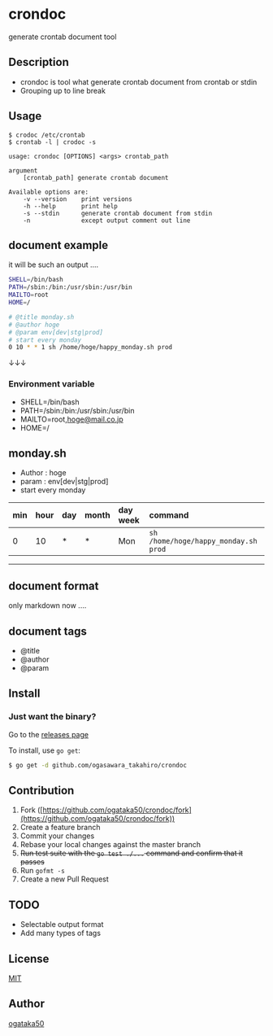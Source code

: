 # crondoc

generate crontab document tool


## Description

- crondoc is tool what generate crontab document from crontab or stdin
- Grouping up to line break

## Usage

```
$ crodoc /etc/crontab
$ crontab -l | crodoc -s
```

```
usage: crondoc [OPTIONS] <args> crontab_path

argument
	[crontab_path] generate crontab document

Available options are:
	-v --version	print versions
	-h --help		print help
	-s --stdin		generate crontab document from stdin
	-n				except output comment out line
```

## document example

it will be such an output ....

```bash
SHELL=/bin/bash
PATH=/sbin:/bin:/usr/sbin:/usr/bin
MAILTO=root
HOME=/

# @title monday.sh
# @author hoge
# @param env[dev|stg|prod]
# start every monday
0 10 * * 1 sh /home/hoge/happy_monday.sh prod
```

↓↓↓

### Environment variable
 - SHELL=/bin/bash
 - PATH=/sbin:/bin:/usr/sbin:/usr/bin
 - MAILTO=root,hoge@mail.co.jp
 - HOME=/

## monday.sh

- Author : hoge
- param : env[dev|stg|prod]
- start every monday

| min|hour|day|month|day week|command |
|:---|:---|:---|:---|:---|:---|
| 0| 10| *| *| Mon| `sh /home/hoge/happy_monday.sh prod`|

***

## document format

only markdown now ....

## document tags

- @title
- @author
- @param

## Install

### Just want the binary?

Go to the [releases page](https://github.com/ogataka50/crondoc/releases)

To install, use `go get`:

```bash
$ go get -d github.com/ogasawara_takahiro/crondoc
```

## Contribution

1. Fork ([https://github.com/ogataka50/crondoc/fork](https://github.com/ogataka50/crondoc/fork))
1. Create a feature branch
1. Commit your changes
1. Rebase your local changes against the master branch
1. ~~Run test suite with the `go test ./...` command and confirm that it passes~~
1. Run `gofmt -s`
1. Create a new Pull Request

## TODO

- Selectable output format
- Add many types of tags


## License

[MIT](https://github.com/ogataka50/crondoc/blob/master/LICENSE)

## Author

[ogataka50](https://github.com/ogataka50/)
